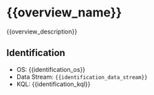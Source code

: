 # {{overview_name}}

{{overview_description}}

## Identification

- OS: {{identification_os}}
- Data Stream: `{{identification_data_stream}}`
- KQL: {{identification_kql}}
